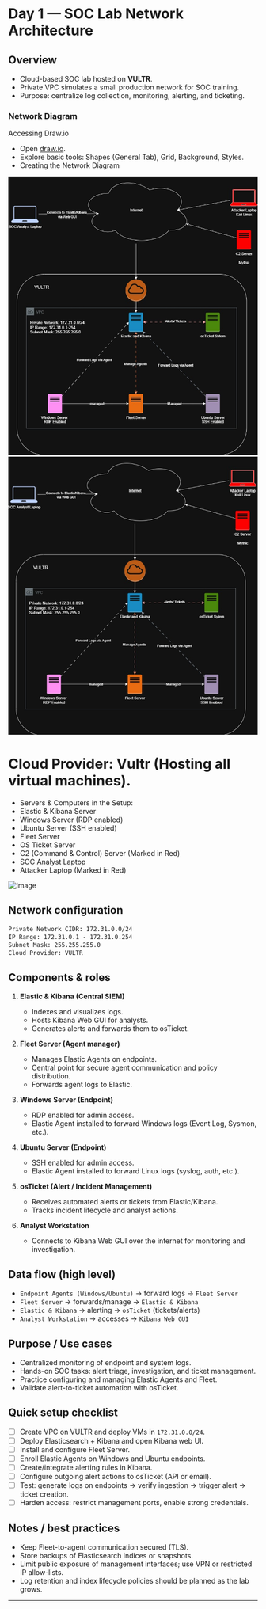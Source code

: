 # Day 1 — SOC Lab Network Architecture

## Overview

* Cloud-based SOC lab hosted on **VULTR**.
* Private VPC simulates a small production network for SOC training.
* Purpose: centralize log collection, monitoring, alerting, and ticketing.

### Network Diagram
Accessing Draw.io

   * Open [draw.io](https://app.diagrams.net/).
   * Explore basic tools: Shapes (General Tab), Grid, Background, Styles.
   * Creating the Network Diagram

![Kibana Screenshot](../images/NetworkDiagram.jpg)
![Kibana Screenshot](../images/NetworkDiagram.png)

# Cloud Provider: Vultr (Hosting all virtual machines).
   * Servers & Computers in the Setup:
   * Elastic & Kibana Server
   * Windows Server (RDP enabled)
   * Ubuntu Server (SSH enabled)
   * Fleet Server
   * OS Ticket Server
   * C2 (Command & Control) Server (Marked in Red)
   * SOC Analyst Laptop
   * Attacker Laptop (Marked in Red)

![Image](https://github.com/user-attachments/assets/11aa095a-6d38-422f-a99c-03fc6e1b5ce5)


## Network configuration

```
Private Network CIDR: 172.31.0.0/24
IP Range: 172.31.0.1 - 172.31.0.254
Subnet Mask: 255.255.255.0
Cloud Provider: VULTR
```

## Components & roles

1. **Elastic & Kibana (Central SIEM)**

   * Indexes and visualizes logs.
   * Hosts Kibana Web GUI for analysts.
   * Generates alerts and forwards them to osTicket.

2. **Fleet Server (Agent manager)**

   * Manages Elastic Agents on endpoints.
   * Central point for secure agent communication and policy distribution.
   * Forwards agent logs to Elastic.

3. **Windows Server (Endpoint)**

   * RDP enabled for admin access.
   * Elastic Agent installed to forward Windows logs (Event Log, Sysmon, etc.).

4. **Ubuntu Server (Endpoint)**

   * SSH enabled for admin access.
   * Elastic Agent installed to forward Linux logs (syslog, auth, etc.).

5. **osTicket (Alert / Incident Management)**

   * Receives automated alerts or tickets from Elastic/Kibana.
   * Tracks incident lifecycle and analyst actions.

6. **Analyst Workstation**

   * Connects to Kibana Web GUI over the internet for monitoring and investigation.

## Data flow (high level)

* `Endpoint Agents (Windows/Ubuntu)` → forward logs → `Fleet Server`
* `Fleet Server` → forwards/manage → `Elastic & Kibana`
* `Elastic & Kibana` → alerting → `osTicket` (tickets/alerts)
* `Analyst Workstation` → accesses → `Kibana Web GUI`

## Purpose / Use cases

* Centralized monitoring of endpoint and system logs.
* Hands-on SOC tasks: alert triage, investigation, and ticket management.
* Practice configuring and managing Elastic Agents and Fleet.
* Validate alert-to-ticket automation with osTicket.

## Quick setup checklist

* [ ] Create VPC on VULTR and deploy VMs in `172.31.0.0/24`.
* [ ] Deploy Elasticsearch + Kibana and open Kibana web UI.
* [ ] Install and configure Fleet Server.
* [ ] Enroll Elastic Agents on Windows and Ubuntu endpoints.
* [ ] Create/integrate alerting rules in Kibana.
* [ ] Configure outgoing alert actions to osTicket (API or email).
* [ ] Test: generate logs on endpoints → verify ingestion → trigger alert → ticket creation.
* [ ] Harden access: restrict management ports, enable strong credentials.

## Notes / best practices

* Keep Fleet-to-agent communication secured (TLS).
* Store backups of Elasticsearch indices or snapshots.
* Limit public exposure of management interfaces; use VPN or restricted IP allow-lists.
* Log retention and index lifecycle policies should be planned as the lab grows.

---
